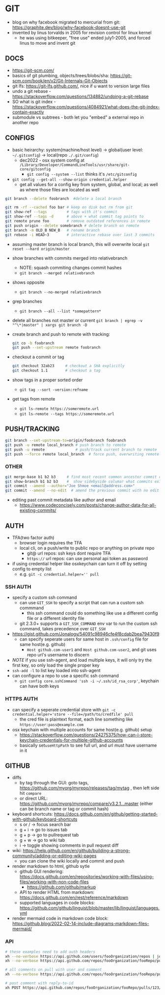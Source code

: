 # GIT
- blog on why facebook migrated to mercurial from git: https://graphite.dev/blog/why-facebook-doesnt-use-git
- invented by linus torvalds in 2005 for revision control for linux kernel
    - he was using bitkeeper, "free use" ended july1-2005, and forced linus to move and invent git

## DOCS
- https://git-scm.com/
- basics of git plumbing, objects/trees/blobs/sha: https://git-scm.com/book/en/v2/Git-Internals-Git-Objects
- git lfs: https://git-lfs.github.com/, nice if u want to version large files
- undo a git rebase - https://stackoverflow.com/questions/134882/undoing-a-git-rebase
- SO what is git index - https://stackoverflow.com/questions/4084921/what-does-the-git-index-contain-exactly
- submodule vs subtrees - both let you "embed" a external repo in another repo


## CONFIGS
- basic heirarchy: system(machine/host level) -> global(user level: `~/.gitconfig`) -> local(repo `./.git/config`)
    - dec2022 - osx system config at `/Library/Developer/CommandLineTools/usr/share/git-core/gitconfig`
        - `git config --system --list` thinks it's `/etc/gitconfig`
- `git config --get-all --show-origin credential.helper`
    - get all values for a config key from system, global, and local; as well as where those files are located as well

```sh
git branch --delete foobranch  #delete a local branch

git rm -rf --cached foo bar # keep on disk but rm from git
git show-ref --tags         # tags with it's commit
git show-ref --tags -d      # above + what commit tag points to
git remote prune foo        # remove outdated references in remote
git push origin --delete somebranch # delete branch on remote
git branch -m OLD_B NEW_B   # rename branch
git rebase -i HEAD~3        # interactive rebase over last 3 commits
```

- assuming master branch is local branch, this will overwrite local
    `git reset --hard origin/master`

- show branches with commits merged into relativebranch
    - NOTE: squash commiting changes commit hashes
    - `git branch --merged relativebranch`
- shows opposite
    - `git branch --no-merged relativebranch`
- grep branches
    - `git branch --all --list *somepattern*`

- delete all branches not master or current
    `git branch | egrep -v "^\*|master" | xargs git branch -D`

- create branch and push to remote with tracking:
    ```sh
    git co -b foobranch
    git push --set-upstream remote foobranch
    ```
- checkout a commit or tag
    ```sh
    git checkout 32ab23     # checkout a SHA explicitly
    git checkout 1.1        # checkout a tag
    ```

- show tags in a proper sorted order
    - `git tag --sort -version:refname`

- get tags from remote
    - `git ls-remote https://someremote.url`
    - `git ls-remote --tags https://someremote.url`

## PUSH/TRACKING
```sh
git branch --set-upstream-to=origin/foobranch foobranch
git push -u remote local_branch # push branch to remote
git push -u remote              # push/track current branch to remote
git push --force remote local_branch  # force push, overwriting remote branch
```

### OTHER
```sh
git merge-base b1 b2 b3     # find most recent common ancestor commit of n branches
git show-branch b1 b2 b3    #  show sidebyside columar what commits exist in each branch
git commit --amend --author="Joe Shmoe <email@address.com>"
git commit --amend --no-edit  # amend the previous commit with no edit screen
```
- editing past commit metadata like author and email
    - https://www.codeconcisely.com/posts/change-author-data-for-all-existing-commits/

## AUTH
- TFA(two factor auth)
    - browser login requires the TFA
    - local cli, on a push/write to public repo or anything on private repo
        - git@ url repos: ssh keys dont require TFA
        - `https://` url repos: can use personal api token as password
- if using credential helper like osxkeychain can turn it off by setting config to empty list
    - e.g. `git -c credential.helper='' pull`
### SSH AUTH
- specify a custom ssh command
    - can use `GIT_SSH` to specify a script that can run a custom ssh commmand
        - this ssh command could do something like use a different config file or a different identity file
    - git 2.3.0+ supports a `GIT_SSH_COMMAND` env var to run the custom ssh command, takes precedence over `GIT_SSH`
- https://gist.github.com/Jonalogy/54091c98946cfe4f8cdab2bea79430f9
    - can specify seperate users for same host in `.ssh/config` file for same host(e.g. github)
        - `Host github.com-user1` and `Host github.com-user2`, and git uses repo url's username to discern
- *NOTE* if you use ssh-agent, and load multiple keys, it will only try the first key, so only load the single proper key
- `ssh-add -l` to list key loaded into ssh-agent
- can configure a repo to use a specific ssh command
    - `git config core.sshCommand 'ssh -i ~/.ssh/id_rsa_corp'`, keychain can have both keys
### HTTPS AUTH
- can specify a seperate credential store with `git -c credential.helper='store --file=/path/to/credfile' pull`
    - the cred file is plaintext format, each line something like `https://user:pass@example.com`
- osx keychain with multiple accounts for same host(e.g. github) setup
    - https://stackoverflow.com/questions/24275375/how-can-i-store-keychain-credentials-for-multiple-github-accounts
    - basically set`useHttpPath` to see full url, and url must have username in it

## GITHUB
- diffs
    - by tag through the GUI: goto tags, https://github.com/myorg/myrepo/releases/tag/mytag , then left side hit `compare`
    - or direct URL: https://github.com/myorg/myrepo/compare/v3.2.1...master  (either can be branch name or tag or commit hash)
- keyboard shortcuts: https://docs.github.com/en/github/getting-started-with-github/keyboard-shortcuts
    - s or /  ->  focus search bar
    - g + i -> go to issues tab
    - g + p -> go to pullrequest tab
    - g + w -> go to wiki tab
    - i  -> toggle showing comments in pull request diff
- wiki: https://help.github.com/en/github/building-a-strong-community/adding-or-editing-wiki-pages
    - you can clone the wiki locally and commit and push
- render markdown to html, github sytle
    - github GUI rendering: https://docs.github.com/en/repositories/working-with-files/using-files/working-with-non-code-files
        - https://github.com/github/markup
    - API to render HTML from markdown: https://docs.github.com/en/rest/reference/markdown
    - supported languages in code blocks: https://github.com/github/linguist/blob/master/lib/linguist/languages.yml
- render mermaid code in markdown code block: https://github.blog/2022-02-14-include-diagrams-markdown-files-mermaid/
### API
```sh
# these examples need to add auth headers
xh --no-verbose https://api.github.com/users/fooOrganization/repos | jq '.[] | .url'
xh --no-verbose https://api.github.com/repos/fooOrganization/fooRepo/pulls/123

# all comments on pull with user and comment
xh --no-verbose https://api.github.com/repos/fooOrganization/fooRepo/pulls/123/comments | jq '.[] | {user: .user.login, message: .body}'

# post comment with reply-to-id
xh POST https://api.github.com/repos/fooOrganization/fooRepo/pulls/123/comments body=test in_reply_to:=289468653
```

